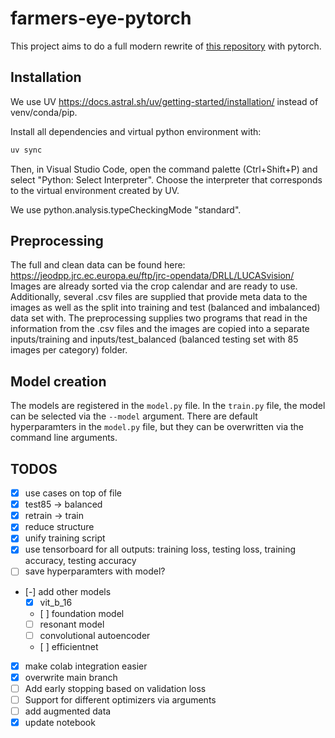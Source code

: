 # farmers-eye-pytorch

This project aims to do a full modern rewrite of [this repository](https://github.com/Momut1/LUCASvision/tree/main) with pytorch.

## Installation

We use UV https://docs.astral.sh/uv/getting-started/installation/ instead of venv/conda/pip.

Install all dependencies and virtual python environment with:

```bash
uv sync
```

Then, in Visual Studio Code, open the command palette (Ctrl+Shift+P) and select "Python: Select Interpreter". Choose the interpreter that corresponds to the virtual environment created by UV.

We use python.analysis.typeCheckingMode "standard".

## Preprocessing

The full and clean data can be found here: https://jeodpp.jrc.ec.europa.eu/ftp/jrc-opendata/DRLL/LUCASvision/
Images are already sorted via the crop calendar and are ready to use. Additionally, several .csv files are supplied that provide meta data to the images as well as the split into training and test (balanced and imbalanced) data set with. The preprocessing supplies two programs that read in the information from the .csv files and the images are copied into a separate inputs/training and inputs/test_balanced (balanced testing set with 85 images per category) folder.

## Model creation

The models are registered in the `model.py` file. In the `train.py` file, the model can be selected via the `--model` argument. There are default hyperparamters in the `model.py` file, but they can be overwritten via the command line arguments.

## TODOS

- [x] use cases on top of file
- [x] test85 -> balanced
- [x] retrain -> train
- [x] reduce structure
- [x] unify training script
- [x] use tensorboard for all outputs: training loss, testing loss, training accuracy, testing accuracy
- [ ] save hyperparamters with model?
- [-] add other models
  - [x] vit_b_16
  - [ ] foundation model
  - [ ] resonant model
  - [ ] convolutional autoencoder
  - [ ] efficientnet
- [x] make colab integration easier
- [x] overwrite main branch
- [ ] Add early stopping based on validation loss
- [ ] Support for different optimizers via arguments
- [ ] add augmented data
- [x] update notebook

